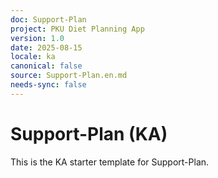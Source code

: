 ```yaml
---
doc: Support-Plan
project: PKU Diet Planning App
version: 1.0
date: 2025-08-15
locale: ka
canonical: false
source: Support-Plan.en.md
needs-sync: false
---
```


# Support-Plan (KA)

This is the KA starter template for Support-Plan.
